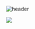 ![header](https://capsule-render.vercel.app/api?type=wave&color=auto&height=300&section=header&text=Welcome&desc=skwogus98's%20GitHub&fontSize=90)


<img src="https://img.shields.io/badge/#4FC08D?style=for-the-badge&ogoColor=black">

